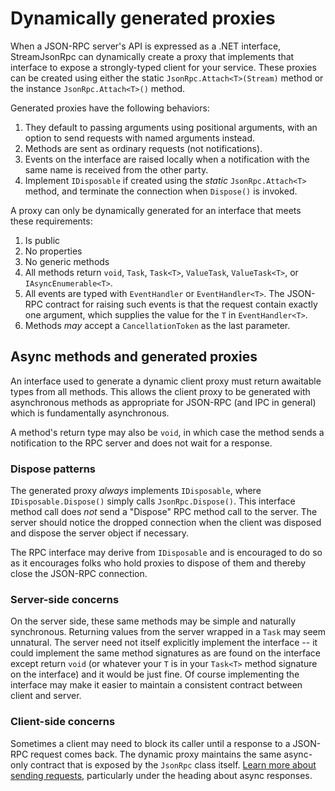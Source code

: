 # Dynamically generated proxies

When a JSON-RPC server's API is expressed as a .NET interface, StreamJsonRpc can dynamically create a proxy that implements that interface
to expose a strongly-typed client for your service. These proxies can be created using either the static `JsonRpc.Attach<T>(Stream)` method
or the instance `JsonRpc.Attach<T>()` method.

Generated proxies have the following behaviors:

1. They default to passing arguments using positional arguments, with an option to send requests with named arguments instead.
1. Methods are sent as ordinary requests (not notifications).
1. Events on the interface are raised locally when a notification with the same name is received from the other party.
1. Implement `IDisposable` if created using the *static* `JsonRpc.Attach<T>` method, and terminate the connection when `Dispose()` is invoked.

A proxy can only be dynamically generated for an interface that meets these requirements:

1. Is public
1. No properties
1. No generic methods
1. All methods return `void`, `Task`, `Task<T>`, `ValueTask`, `ValueTask<T>`, or `IAsyncEnumerable<T>`.
1. All events are typed with `EventHandler` or `EventHandler<T>`. The JSON-RPC contract for raising such events is that the request contain exactly one argument, which supplies the value for the `T` in `EventHandler<T>`.
1. Methods *may* accept a `CancellationToken` as the last parameter.

## Async methods and generated proxies

An interface used to generate a dynamic client proxy must return awaitable types from all methods.
This allows the client proxy to be generated with asynchronous methods as appropriate for JSON-RPC (and IPC in general)
which is fundamentally asynchronous.

A method's return type may also be `void`, in which case the method sends a notification to the RPC server and does not wait for a response.

### Dispose patterns

The generated proxy *always* implements `IDisposable`, where `IDisposable.Dispose()` simply calls `JsonRpc.Dispose()`.
This interface method call does *not* send a "Dispose" RPC method call to the server.
The server should notice the dropped connection when the client was disposed and dispose the server object if necessary.

The RPC interface may derive from `IDisposable` and is encouraged to do so as it encourages folks who hold proxies to dispose of them and thereby close the JSON-RPC connection.

### Server-side concerns

On the server side, these same methods may be simple and naturally synchronous. Returning values from the server wrapped
in a `Task` may seem unnatural.
The server need not itself explicitly implement the interface -- it could implement the same method signatures as are
found on the interface except return `void` (or whatever your `T` is in your `Task<T>` method signature on the interface)
and it would be just fine. Of course implementing the interface may make it easier to maintain a consistent contract
between client and server.

### Client-side concerns

Sometimes a client may need to block its caller until a response to a JSON-RPC request comes back.
The dynamic proxy maintains the same async-only contract that is exposed by the `JsonRpc` class itself.
[Learn more about sending requests](sendrequest.md), particularly under the heading about async responses.
